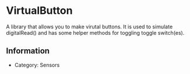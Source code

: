 # VirtualButton

A library that allows you to make virutal buttons. It is used to simulate digitalRead() and has some helper methods for toggling toggle switch(es).

## Information

* Category: Sensors
